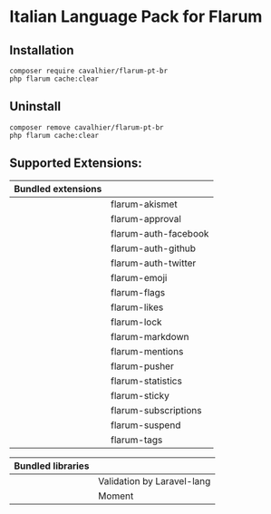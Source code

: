 # Italian Language Pack for Flarum

## Installation

```shell
composer require cavalhier/flarum-pt-br
php flarum cache:clear
```

## Uninstall

```shell
composer remove cavalhier/flarum-pt-br
php flarum cache:clear
```

## Supported Extensions:

| **Bundled extensions** | |
| --- | --- |
| | flarum-akismet |
| | flarum-approval |
| | flarum-auth-facebook |
| | flarum-auth-github |
| | flarum-auth-twitter |
| | flarum-emoji |
| | flarum-flags |
| | flarum-likes |
| | flarum-lock |
| | flarum-markdown |
| | flarum-mentions |
| | flarum-pusher |
| | flarum-statistics |
| | flarum-sticky |
| | flarum-subscriptions |
| | flarum-suspend |
| | flarum-tags |

| **Bundled libraries** | |
| --- | --- |
| | Validation by Laravel-lang |
| | Moment |
